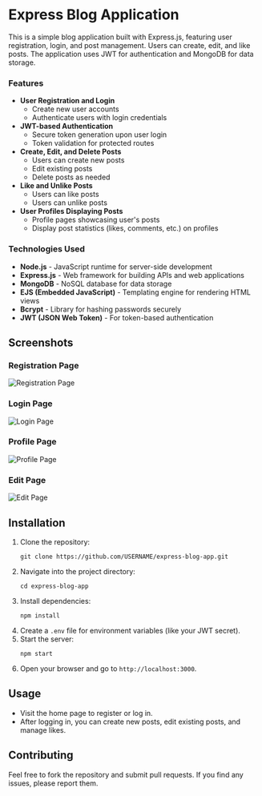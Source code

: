<h1>Express Blog Application</h1>

This is a simple blog application built with Express.js, featuring user registration, login, and post management. Users can create, edit, and like posts. The application uses JWT for authentication and MongoDB for data storage.

<h3>Features</h3>
<ul>
        <li><strong>User Registration and Login</strong>
            <ul>
                <li>Create new user accounts</li>
                <li>Authenticate users with login credentials</li>
            </ul>
        </li>
        <li><strong>JWT-based Authentication</strong>
            <ul>
                <li>Secure token generation upon user login</li>
                <li>Token validation for protected routes</li>
            </ul>
        </li>
        <li><strong>Create, Edit, and Delete Posts</strong>
            <ul>
                <li>Users can create new posts</li>
                <li>Edit existing posts</li>
                <li>Delete posts as needed</li>
            </ul>
        </li>
        <li><strong>Like and Unlike Posts</strong>
            <ul>
                <li>Users can like posts</li>
                <li>Users can unlike posts</li>
            </ul>
        </li>
        <li><strong>User Profiles Displaying Posts</strong>
            <ul>
                <li>Profile pages showcasing user's posts</li>
                <li>Display post statistics (likes, comments, etc.) on profiles</li>
            </ul>
        </li>
    </ul>

<h3>Technologies Used</h3>
<ul>
        <li><strong>Node.js</strong> - JavaScript runtime for server-side development</li>
        <li><strong>Express.js</strong> - Web framework for building APIs and web applications</li>
        <li><strong>MongoDB</strong> - NoSQL database for data storage</li>
        <li><strong>EJS (Embedded JavaScript)</strong> - Templating engine for rendering HTML views</li>
        <li><strong>Bcrypt</strong> - Library for hashing passwords securely</li>
        <li><strong>JWT (JSON Web Token)</strong> - For token-based authentication</li>
    </ul>

## Screenshots

### Registration Page
![Registration Page](https://raw.githubusercontent.com/user-attachments/assets/main/63470f7e-978f-4986-b04f-c9d81284ec49)

### Login Page
![Login Page](https://raw.githubusercontent.com/user-attachments/assets/main/ed8b4dd7-a81c-49b1-a579-ccb93843d3ab)

### Profile Page
![Profile Page](https://raw.githubusercontent.com/user-attachments/assets/main/8d79de0a-68a4-4be4-b412-d875385e23e5)

### Edit Page
![Edit Page](https://raw.githubusercontent.com/user-attachments/assets/main/2eae73c0-d101-4ac8-a16d-f963eb7e55f2)

<h2>Installation</h2>
<ol>
    <li>Clone the repository:</li>
    <pre><code>git clone https://github.com/USERNAME/express-blog-app.git</code></pre>
    <li>Navigate into the project directory:</li>
    <pre><code>cd express-blog-app</code></pre>
    <li>Install dependencies:</li>
    <pre><code>npm install</code></pre>
    <li>Create a <code>.env</code> file for environment variables (like your JWT secret).</li>
    <li>Start the server:</li>
    <pre><code>npm start</code></pre>
    <li>Open your browser and go to <code>http://localhost:3000</code>.</li>
</ol>

## Usage
- Visit the home page to register or log in.
- After logging in, you can create new posts, edit existing posts, and manage likes.

## Contributing
Feel free to fork the repository and submit pull requests. If you find any issues, please report them.
